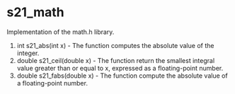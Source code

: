 # s21_math
  Implementation of the math.h library.

  01. int s21_abs(int x)
    - The function computes the absolute value of the integer.
  05. double s21_ceil(double x)
    - The function return the smallest integral value greater than or equal to x,
    expressed as a floating-point number.  
  08. double s21_fabs(double x)
    - The function compute the absolute value of a floating-point number.
